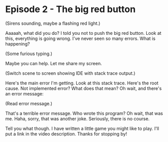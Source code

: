 # Episode 2 - The big red button

(Sirens sounding, maybe a flashing red light.)

Aaaaah, what did you do?
I told you not to push the big red button.
Look at this, everything is going wrong.
I've never seen so many errors.
What is happening?

(Some furious typing.)

Maybe you can help.
Let me share my screen.

(Switch scene to screen showing IDE with stack trace output.)

Here's the main error I'm getting.
Look at this stack trace.
Here's the root cause.
Not implemented error?
What does that mean?
Oh wait, and there's an error message:

(Read error message.)

That's a terrible error message.
Who wrote this program?
Oh wait, that was me.
Haha, sorry, that was another joke.
Seriously, there is no course.

Tell you what though.
I have written a little game you might like to play.
I'll put a link in the video description.
Thanks for stopping by!

